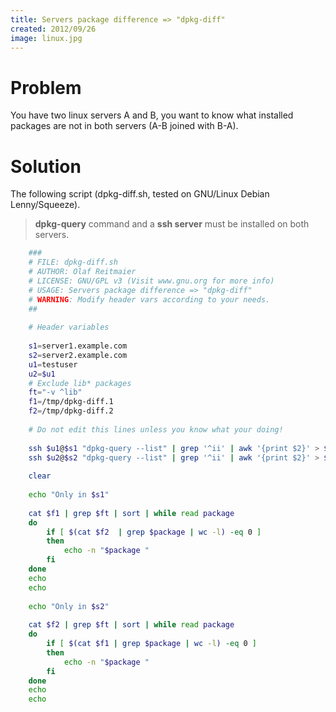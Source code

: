 ```yaml
---
title: Servers package difference => "dpkg-diff"
created: 2012/09/26
image: linux.jpg
---
```


# Problem

You have two linux servers A and B, you want to know what installed packages are not in both servers (A-B joined with B-A). 

# Solution

The following script (dpkg-diff.sh, tested on GNU/Linux Debian Lenny/Squeeze). 

> **dpkg-query** command and a **ssh server** must be installed on both servers.
    
```bash    
    ###
    # FILE: dpkg-diff.sh
    # AUTHOR: Olaf Reitmaier 
    # LICENSE: GNU/GPL v3 (Visit www.gnu.org for more info)
    # USAGE: Servers package difference => "dpkg-diff"
    # WARNING: Modify header vars according to your needs.
    ##
    
    # Header variables
    
    s1=server1.example.com
    s2=server2.example.com
    u1=testuser
    u2=$u1
    # Exclude lib* packages
    ft="-v ^lib"
    f1=/tmp/dpkg-diff.1
    f2=/tmp/dpkg-diff.2
    
    # Do not edit this lines unless you know what your doing!
    
    ssh $u1@$s1 "dpkg-query --list" | grep '^ii' | awk '{print $2}' > $f1
    ssh $u2@$s2 "dpkg-query --list" | grep '^ii' | awk '{print $2}' > $f2
    
    clear
    
    echo "Only in $s1"
    
    cat $f1 | grep $ft | sort | while read package
    do
    	if [ $(cat $f2  | grep $package | wc -l) -eq 0 ]
    	then
    		echo -n "$package "
    	fi
    done
    echo
    echo
    
    echo "Only in $s2"
    
    cat $f2 | grep $ft | sort | while read package
    do
    	if [ $(cat $f1 | grep $package | wc -l) -eq 0 ]
    	then
    		echo -n "$package "
    	fi
    done
    echo
    echo
```